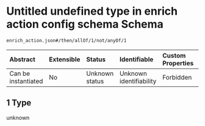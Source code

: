 # Untitled undefined type in enrich action config schema Schema

```txt
enrich_action.json#/then/allOf/1/not/anyOf/1
```



| Abstract            | Extensible | Status         | Identifiable            | Custom Properties | Additional Properties | Access Restrictions | Defined In                                                                |
| :------------------ | :--------- | :------------- | :---------------------- | :---------------- | :-------------------- | :------------------ | :------------------------------------------------------------------------ |
| Can be instantiated | No         | Unknown status | Unknown identifiability | Forbidden         | Allowed               | none                | [enrich\_action.json\*](../out/enrich_action.json "open original schema") |

## 1 Type

unknown
